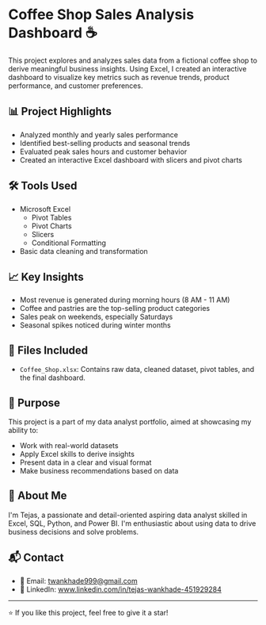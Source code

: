 # Coffee Shop Sales Analysis Dashboard ☕

This project explores and analyzes sales data from a fictional coffee shop to derive meaningful business insights. Using Excel, I created an interactive dashboard to visualize key metrics such as revenue trends, product performance, and customer preferences.

## 📊 Project Highlights

- Analyzed monthly and yearly sales performance
- Identified best-selling products and seasonal trends
- Evaluated peak sales hours and customer behavior
- Created an interactive Excel dashboard with slicers and pivot charts

## 🛠 Tools Used

- Microsoft Excel
  - Pivot Tables
  - Pivot Charts
  - Slicers
  - Conditional Formatting
- Basic data cleaning and transformation

## 📈 Key Insights

- Most revenue is generated during morning hours (8 AM - 11 AM)
- Coffee and pastries are the top-selling product categories
- Sales peak on weekends, especially Saturdays
- Seasonal spikes noticed during winter months

## 📁 Files Included

- `Coffee_Shop.xlsx`: Contains raw data, cleaned dataset, pivot tables, and the final dashboard.

## 🎯 Purpose

This project is a part of my data analyst portfolio, aimed at showcasing my ability to:

- Work with real-world datasets
- Apply Excel skills to derive insights
- Present data in a clear and visual format
- Make business recommendations based on data

## 👤 About Me

I'm Tejas, a passionate and detail-oriented aspiring data analyst skilled in Excel, SQL, Python, and Power BI. I'm enthusiastic about using data to drive business decisions and solve problems.

## 📬 Contact

- 📧 Email: twankhade999@gmail.com
- 🔗 LinkedIn: www.linkedin.com/in/tejas-wankhade-451929284

---

⭐ If you like this project, feel free to give it a star!

